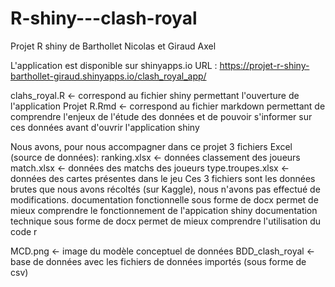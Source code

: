 # R-shiny---clash-royal
Projet R shiny de Barthollet Nicolas et Giraud Axel

L'application est disponible sur shinyapps.io
URL : https://projet-r-shiny-barthollet-giraud.shinyapps.io/clash_royal_app/

clahs_royal.R <- correspond au fichier shiny permettant l'ouverture de l'application
Projet R.Rmd <- correspond au fichier markdown permettant de comprendre l'enjeux de l'étude des données et de pouvoir s'informer sur ces données avant d'ouvrir l'application shiny

Nous avons, pour nous accompagner dans ce projet 3 fichiers Excel (source de données):
  ranking.xlsx <- données classement des joueurs
  match.xlsx   <- données des matchs des joueurs
  type.troupes.xlsx <- données des cartes présentes dans le jeu
Ces 3 fichiers sont les données brutes que nous avons récoltés (sur Kaggle), nous n'avons pas effectué de modifications.
documentation fonctionnelle sous forme de docx permet de mieux comprendre le fonctionnement de l'appication shiny
documentation technique sous forme de docx permet de mieux comprendre l'utilisation du code r

MCD.png <- image du modèle conceptuel de données
BDD_clash_royal <- base de données avec les fichiers de données importés (sous forme de csv)
